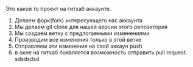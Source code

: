 Это какой то проект на гитхаб аккаунте.


1. Делаем форк(fork) интересующего нас аккаунта
2. Мы делаем git clone для нашей версии этого репозитория
3. Мы создаем ветку с предлогаемыми изменениями 
4. Производим все изменения только в этой ветке
5. Отправляем эти изменения на свой аккаун push
6. в окне на гитхаб появляется возможность отправить pull request.
sdsdsdsd